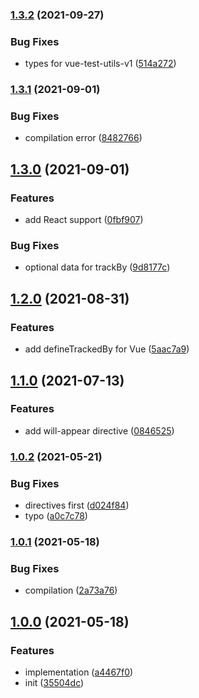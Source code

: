 ### [1.3.2](https://github.com/CyanSalt/vine-tracker/compare/v1.3.1...v1.3.2) (2021-09-27)


### Bug Fixes

* types for vue-test-utils-v1 ([514a272](https://github.com/CyanSalt/vine-tracker/commit/514a272d93f75a0ddfbd1bac850d7ead9684536c))

### [1.3.1](https://github.com/CyanSalt/vine-tracker/compare/v1.3.1...v1.3.2) (2021-09-01)


### Bug Fixes

* compilation error ([8482766](https://github.com/CyanSalt/vine-tracker/commit/8482766175c75ca4d33628afde25ad3fcd261bfd))

## [1.3.0](https://github.com/CyanSalt/vine-tracker/compare/v1.3.1...v1.3.2) (2021-09-01)


### Features

* add React support ([0fbf907](https://github.com/CyanSalt/vine-tracker/commit/0fbf9070c04a28585c23e3e9720efc87369b5632))


### Bug Fixes

* optional data for trackBy ([9d8177c](https://github.com/CyanSalt/vine-tracker/commit/9d8177c696ef6dc2a4901f7a568186e8bcf3183a))

## [1.2.0](https://github.com/CyanSalt/vine-tracker/compare/v1.3.1...v1.3.2) (2021-08-31)


### Features

* add defineTrackedBy for Vue ([5aac7a9](https://github.com/CyanSalt/vine-tracker/commit/5aac7a9b9a387e13be7bada762f46d00a35f7b90))

## [1.1.0](https://github.com/CyanSalt/vine-tracker/compare/v1.3.1...v1.3.2) (2021-07-13)


### Features

* add will-appear directive ([0846525](https://github.com/CyanSalt/vine-tracker/commit/084652535f306b4fe7958480c664fbd79607e84d))

### [1.0.2](https://github.com/CyanSalt/vine-tracker/compare/v1.3.1...v1.3.2) (2021-05-21)


### Bug Fixes

* directives first ([d024f84](https://github.com/CyanSalt/vine-tracker/commit/d024f8496a46dcc3b45bd06222432f7229da7d6e))
* typo ([a0c7c78](https://github.com/CyanSalt/vine-tracker/commit/a0c7c786b100ae9efbe627cb7c193b3d34dbe276))

### [1.0.1](https://github.com/CyanSalt/vine-tracker/compare/v1.3.1...v1.3.2) (2021-05-18)


### Bug Fixes

* compilation ([2a73a76](https://github.com/CyanSalt/vine-tracker/commit/2a73a7667ad860189826a24b67f0452c08e47f3c))

## [1.0.0](https://github.com/CyanSalt/vine-tracker/compare/v1.3.1...v1.3.2) (2021-05-18)


### Features

* implementation ([a4467f0](https://github.com/CyanSalt/vine-tracker/commit/a4467f09c8345803f79c4da86f36031a23c62fe0))
* init ([35504dc](https://github.com/CyanSalt/vine-tracker/commit/35504dc386f54cf8c19afa8416be85ca97b1eee1))


